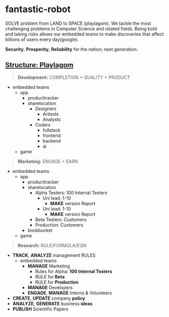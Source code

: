 # fantastic-robot
SOLVE problem from LAND to SPACE (playlagom). We tackle the most challenging problems in Computer Science and related fields.  Being bold and taking risks allows our embedded teams to make discoveries that affect billions of users every day(google).

**Security**, **Prosperity**, **Reliability** for the nation; next generation.

[Structure: Playlagom](https://drive.google.com/drive/folders/12YF-yCfWekrUp2k5n977a8VRq70IA63T)
------------------------------------------------------------------------------------------------
> **Development:** COMPLETION + QUALITY + PRODUCT
- embedded teams
  - app
    - producttracker
    - sharelocation
      - Designers
        - Artiests
        - Analysts
      - Coders
        - fullstack
        - frontend
        - backend
        - ai
  - game
    
> **Marketing:** ENGAGE + EARN
- embedded teams
  - app
    - producttracker
    - sharelocation
      - Alpha Testers: 100 Internal Testers
        - Uni lead: 1-10
          - **MAKE** version Report
        - Uni lead: 1-10
          - **MAKE** version Report
      - Beta Testers: Customers
      - Production: Customers
    - bookbucket
  - game
    
> **Research:** RULE/FORMULA/EQN
- **TRACK**, **ANALYZE** management RULES
  - embedded teams
    - **MANAGE** Marketing
      - Rules for Alpha: **100 Internal Testers**
      - RULE for **Beta**
      - RULE for **Production**
    - **MANAGE** Developers
    - **ENGAGE**, **MANAGE** Interns & Volunteers
- **CREATE**, **UPDATE** company **policy**
- **ANALYZE**, **GENERATE** business **ideas**
- **PUBLISH** Scientific Papers

